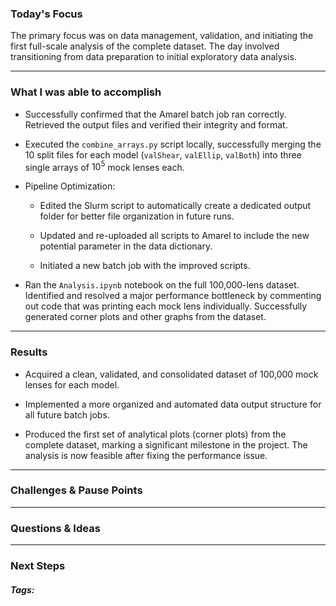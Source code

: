 ### Today's Focus

The primary focus was on data management, validation, and initiating the first full-scale analysis of the complete dataset. The day involved transitioning from data preparation to initial exploratory data analysis.
***
### What I was able to accomplish

- Successfully confirmed that the Amarel batch job ran correctly. Retrieved the output files and verified their integrity and format.

- Executed the `combine_arrays.py` script locally, successfully merging the 10 split files for each model (`valShear`, `valEllip`, `valBoth`) into three single arrays of $10^5$ mock lenses each.

- Pipeline Optimization:
    - Edited the Slurm script to automatically create a dedicated output folder for better file organization in future runs.
        
    - Updated and re-uploaded all scripts to Amarel to include the new potential parameter in the data dictionary.
        
    - Initiated a new batch job with the improved scripts.

- Ran the `Analysis.ipynb` notebook on the full 100,000-lens dataset. Identified and resolved a major performance bottleneck by commenting out code that was printing each mock lens individually. Successfully generated corner plots and other graphs from the dataset. 
***
### Results

- Acquired a clean, validated, and consolidated dataset of 100,000 mock lenses for each model.

- Implemented a more organized and automated data output structure for all future batch jobs.

- Produced the first set of analytical plots (corner plots) from the complete dataset, marking a significant milestone in the project. The analysis is now feasible after fixing the performance issue. 
***
### Challenges & Pause Points

***
### Questions & Ideas

***
### Next Steps

##### Tags:




